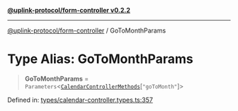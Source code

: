 [**@uplink-protocol/form-controller v0.2.2**](../README.md)

***

[@uplink-protocol/form-controller](../globals.md) / GoToMonthParams

# Type Alias: GoToMonthParams

> **GoToMonthParams** = `Parameters`\<[`CalendarControllerMethods`](../interfaces/CalendarControllerMethods.md)\[`"goToMonth"`\]\>

Defined in: [types/calendar-controller.types.ts:357](https://github.com/jmkcoder/uplink-protocol-calendar/blob/9a15037d7723ff15fbca8c4cbbcd3a222733e98e/src/types/calendar-controller.types.ts#L357)
